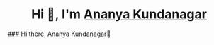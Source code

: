<h1 align="center">Hi 👋, I'm <a href="https://100rabhcsmc.github.io/Me.io/" target="blank">
Ananya Kundanagar</a></h1>
### Hi there, Ananya Kundanagar👋
<!-- ![alt text] -->
<!--
**ananya-kundanagar/ananya-kundanagar** is a ✨ _special_ ✨ repository because its `README.md` (this file) appears on your GitHub profile.

Here are some ideas to get you started:

- 🔭 I’m currently working on ...
- 🌱 I’m currently learning ...
- 👯 I’m looking to collaborate on ...
- 🤔 I’m looking for help with ...
- 💬 Ask me about ...
- 📫 How to reach me: ...
- 😄 Pronouns: ...
- ⚡ Fun fact: ...
-->
I am a 4th year IT engineering student at Terna engineering College,India. I Know Web Development.I am highly Intrested in Cyber Security. I am currently learning about ML and Cloud.


